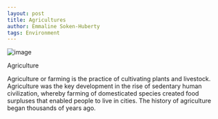 ```yaml
---
layout: post
title: Agricultures
author: Emmaline Soken-Huberty
tags: Environment
---
```



<img class="image" src="/assets/images/agricultures.jpg" alt="image">

Agriculture


Agriculture or farming is the practice of cultivating plants and livestock. Agriculture was the key development in the rise of sedentary human civilization, whereby farming of domesticated species created food surpluses that enabled people to live in cities. The history of agriculture began thousands of years ago.

